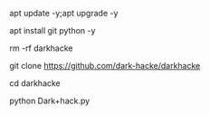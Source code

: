 apt update -y;apt upgrade -y

apt install git python -y

rm -rf darkhacke

git clone https://github.com/dark-hacke/darkhacke

cd darkhacke

python Dark+hack.py
